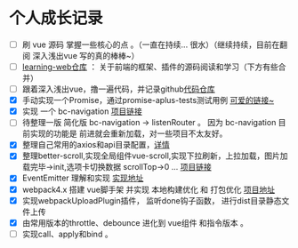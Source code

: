 # 个人成长记录


- [ ] 刷 vue 源码 掌握一些核心的点 。（一直在持续...  很水）（继续持续，目前在翻阅 深入浅出vue  写的真的棒棒~）
- [ ] [learning-web仓库](https://github.com/ruhook/learning-web) ： 关于前端的框架、插件的源码阅读和学习（下方有些合并）
- [ ] 跟着深入浅出vue，撸一遍代码，并记录github[代码仓库](https://github.com/ruhook/myself-vue)
- [x] 手动实现一个Promise，通过promise-aplus-tests测试用例 [可爱的链接~](https://github.com/ruhook/my-promise)
- [x] 实现 一个 bc-navigation [项目链接](https://github.com/ruhook/bc-navigation)
- [ ] 待整理一版 简化版 bc-navigation -> listenRouter 。 因为 bc-navigation 目前实现的功能是 前进就会重新加载，对一些项目不太友好。
- [x] 整理自己常用的axios和api目录配置，[详情](https://github.com/ruhook/axios-myself)
- [x] 整理better-scroll,实现全局组件vue-scroll,实现下拉刷新，上拉加载，图片加载完毕->init,选项卡切换数据 scrollTop->0 ... [项目链接](https://github.com/ruhook/vue-scroll)
- [x] EventEmitter 理解和实现 [实现地址](https://github.com/ruhook/EventEmitter)
- [x] webpack4.x 搭建 vue脚手架 并实现 本地构建优化  和  打包优化  [项目地址](https://github.com/ruhook/webpack-config)
- [x] 实现webpackUploadPlugin插件，  监听done钩子函数， 进行dist目录静态文件上传
- [x] 由常用版本的throttle、debounce  进化到 vue组件 和指令版本 。
- [ ] 实现call、apply和bind 。 